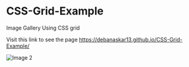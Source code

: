 # CSS-Grid-Example
Image Gallery Using CSS grid

Visit this link to see the page https://debanaskar13.github.io/CSS-Grid-Example/ 

![Image 2](https://user-images.githubusercontent.com/56424991/89029251-a3108c00-d34b-11ea-858e-ae1c3d938a5a.png)
